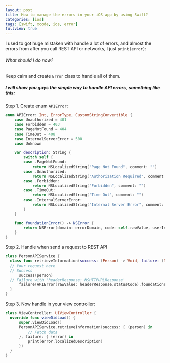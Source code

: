 ```yaml
---
layout: post
title: How to manage the errors in your iOS app by using Swift?
categories: [ios]
tags: [swift, xcode, ios, error]
fullview: true
---
```


I used to got huge mistaken with handle a lot of errors, and almost the errors from after you call REST API or networks, I just `print(error)`:

###### What should I do now?

Keep calm and create `Error` class to handle all of them.

##### I will show you guys the simple way to handle API errors, something like this:

Step 1. Create enum `APIError`:

```swift
enum APIError: Int, ErrorType, CustomStringConvertible {
    case Unauthorized = 401
    case Forbidden = 403
    case PageNotFound = 404
    case TimeOut = 408
    case InternalServerError = 500
    case Unknown

    var description: String {
        switch self {
        case .PageNotFound:
            return NSLocalizedString("Page Not Found", comment: "")
        case .Unauthorized:
            return NSLocalizedString("Authorization Required", comment: "")
        case .Forbidden:
            return NSLocalizedString("Forbidden", comment: "")
        case .TimeOut:
            return NSLocalizedString("Time Out", comment: "")
        case .InternalServerError:
            return NSLocalizedString("Internal Server Error", comment: "")
        }
    }

    func foundationError() -> NSError {
        return NSError(domain: errorDomain, code: self.rawValue, userInfo: [NSLocalizedDescriptionKey: description])
    }
}
```

Step 2. Handle when send a request to REST API

```swift
class PersonAPIService {
  class func retrieveInformation(success: (Person) -> Void, failure: (NSError?) -> Void) {
  // Your request here
  // Success
      success(person)
  // Failure with 'headerResponse: NSHTTPURLResponse'
      failure(APIError(rawValue: headerResponse.statusCode).foundationError())
  }
}
```

Step 3. Now handle in your view controller:

```swift
class ViewController: UIViewController {
  override func viewDidLoad() {
      super.viewDidLoad()
      PersonAPIService.retrieveInformation(success: { (person) in
          // Fetch data
      }, failure: { (error) in
          print(error.localizedDescription)
      })
  }
}
```



